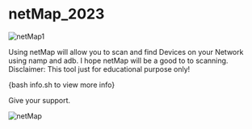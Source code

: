 # netMap_2023
![netMap1](https://github.com/Joash-Jenushan/netMap_2023/assets/137409476/a21a4714-b048-4434-8b0e-554dc138d1ac)

Using netMap will allow you to scan and find Devices on your Network using namp and adb. 
I hope netMap will be a good to to scanning. Disclaimer: This tool just for educational purpose only! 

{bash info.sh to view more info}

Give your support.

![netMap](https://github.com/Joash-Jenushan/netMap_2023/assets/137409476/af622557-40d5-4f83-b8af-198797868397)

